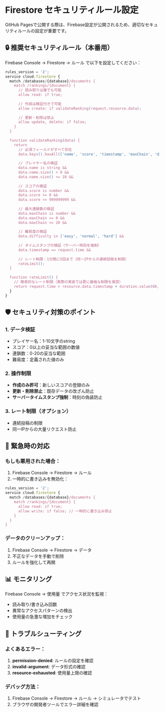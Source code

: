 # Firestore セキュリティルール設定

GitHub Pagesで公開する際は、Firebase設定が公開されるため、適切なセキュリティルールの設定が重要です。

## 🔒 推奨セキュリティルール（本番用）

Firebase Console → Firestore → ルール で以下を設定してください：

```javascript
rules_version = '2';
service cloud.firestore {
  match /databases/{database}/documents {
    match /rankings/{document} {
      // 読み取りは誰でも可能
      allow read: if true;
      
      // 作成は検証付きで可能
      allow create: if validateRanking(request.resource.data);
      
      // 更新・削除は禁止
      allow update, delete: if false;
    }
  }
  
  function validateRanking(data) {
    return 
      // 必須フィールドがすべて存在
      data.keys().hasAll(['name', 'score', 'timestamp', 'maxChain', 'difficulty']) &&
      
      // プレイヤー名の検証
      data.name is string &&
      data.name.size() > 0 &&
      data.name.size() <= 10 &&
      
      // スコアの検証
      data.score is number &&
      data.score >= 0 &&
      data.score <= 999999999 &&
      
      // 最大連鎖数の検証
      data.maxChain is number &&
      data.maxChain >= 0 &&
      data.maxChain <= 20 &&
      
      // 難易度の検証
      data.difficulty in ['easy', 'normal', 'hard'] &&
      
      // タイムスタンプの検証（サーバー時刻を強制）
      data.timestamp == request.time &&
      
      // レート制限：1分間に5回まで（同一IPからの連続投稿を制限）
      rateLimit();
  }
  
  function rateLimit() {
    // 簡易的なレート制限（実際の実装では更に厳格な制限を推奨）
    return request.time > resource.data.timestamp + duration.value(60, 's') || !exists(/databases/$(database)/documents/rankings/$(request.auth.uid));
  }
}
```

## 🛡️ セキュリティ対策のポイント

### 1. データ検証
- プレイヤー名：1-10文字のstring
- スコア：0以上の妥当な範囲の数値
- 連鎖数：0-20の妥当な範囲
- 難易度：定義された値のみ

### 2. 操作制限
- **作成のみ許可**：新しいスコアの登録のみ
- **更新・削除禁止**：既存データの改ざん防止
- **サーバータイムスタンプ強制**：時刻の偽装防止

### 3. レート制限（オプション）
- 連続投稿の制限
- 同一IPからの大量リクエスト防止

## 🚨 緊急時の対応

### もしも悪用された場合：
1. Firebase Console → Firestore → ルール
2. 一時的に書き込みを無効化：
```javascript
rules_version = '2';
service cloud.firestore {
  match /databases/{database}/documents {
    match /rankings/{document} {
      allow read: if true;
      allow write: if false; // 一時的に書き込み禁止
    }
  }
}
```

### データのクリーンアップ：
1. Firebase Console → Firestore → データ
2. 不正なデータを手動で削除
3. ルールを強化して再開

## 📊 モニタリング

Firebase Console → 使用量 でアクセス状況を監視：
- 読み取り/書き込み回数
- 異常なアクセスパターンの検出
- 使用量の急激な増加をチェック

## 🔧 トラブルシューティング

### よくあるエラー：
1. **permission-denied**: ルールの設定を確認
2. **invalid-argument**: データ形式の確認
3. **resource-exhausted**: 使用量上限の確認

### デバッグ方法：
1. Firebase Console → Firestore → ルール → シミュレータでテスト
2. ブラウザの開発者ツールでエラー詳細を確認